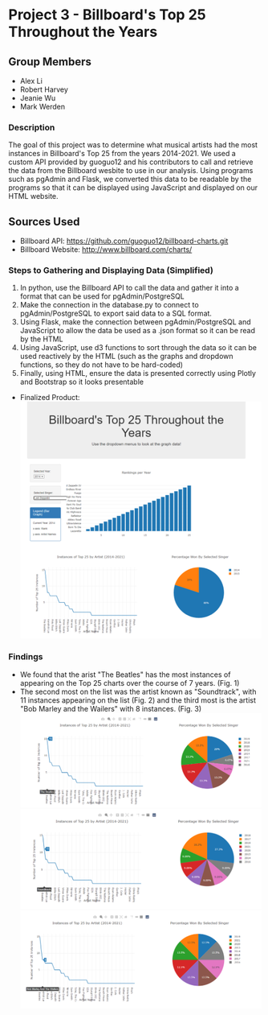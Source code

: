 # Project 3 - Billboard's Top 25 Throughout the Years

## Group Members
- Alex Li
- Robert Harvey
- Jeanie Wu
- Mark Werden

### Description
The goal of this project was to determine what musical artists had the most instances in Billboard's Top 25 from the years 2014-2021. We used a custom API provided by guoguo12 and his contributors to call and retrieve the data from the Billboard wesbite to use in our analysis. Using programs such as pgAdmin and Flask, we converted this data to be readable by the programs so that it can be displayed using JavaScript and displayed on our HTML website.

## Sources Used
- Billboard API: https://github.com/guoguo12/billboard-charts.git
- Billboard Website: http://www.billboard.com/charts/

### Steps to Gathering and Displaying Data (Simplified)
1. In python, use the Billboard API to call the data and gather it into a format that can be used for pgAdmin/PostgreSQL
2. Make the connection in the database.py to connect to pgAdmin/PostgreSQL to export said data to a SQL format.
3. Using Flask, make the connection between pgAdmin/PostgreSQL and JavaScript to allow the data be used as a .json format so it can be read by the HTML
4. Using JavaScript, use d3 functions to sort through the data so it can be used reactively by the HTML (such as the graphs and dropdown functions, so they do not have to be hard-coded)
5. Finally, using HTML, ensure the data is presented correctly using Plotly and Bootstrap so it looks presentable
- Finalized Product:
![Final Results](Images/Screenshot_1.png)

### Findings
- We found that the arist "The Beatles" has the most instances of appearing on the Top 25 charts over the course of 7 years. (Fig. 1)
- The second most on the list was the artist known as "Soundtrack", with 11 instances appearing on the list (Fig. 2) and the third most is the artist "Bob Marley and the Wailers" with 8 instances. (Fig. 3)
![Fig. 1](Images/Screenshot_2.png)
![Fig. 2](Images/Screenshot_3.png)
![Fig. 3](Images/Screenshot_4.png)
